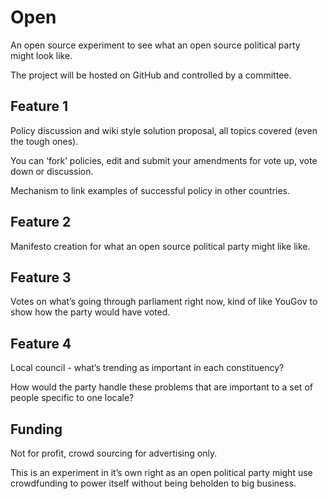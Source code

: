 # Open

An open source experiment to see what an open source political party might look like.

The project will be hosted on GitHub and controlled by a committee.


## Feature 1

Policy discussion and wiki style solution proposal, all topics covered (even the tough ones).

You can ‘fork’ policies, edit and submit your amendments for vote up, vote down or discussion.

Mechanism to link examples of successful policy in other countries.


## Feature 2

Manifesto creation for what an open source political party might like like.


## Feature 3

Votes on what’s going through parliament right now, kind of like YouGov to show how the party would have voted.


## Feature 4

Local council - what’s trending as important in each constituency?

How would the party handle these problems that are important to a set of people specific to one locale?


## Funding

Not for profit, crowd sourcing for advertising only.

This is an experiment in it’s own right as an open political party might use crowdfunding to power itself without being beholden to big business.